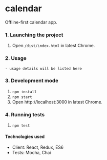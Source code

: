 # calendar
Offline-first calendar app.

### 1. Launching the project 

1. Open `/dist/index.html` in latest Chrome.

### 2. Usage
    - usage details will be listed here

### 3. Development mode

1. `npm install`
2. `npm start`
3. Open http://localhost:3000 in latest Chrome.

### 4. Running tests

1. `npm test`


#### Technologies used
- Client: React, Redux, ES6
- Tests: Mocha, Chai
